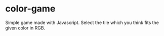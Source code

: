# color-game
Simple game made with Javascript. Select the tile which you think fits the given color in RGB. 
